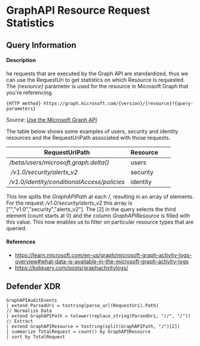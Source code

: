 # GraphAPI Resource Request Statistics

## Query Information

#### Description
he requests that are executed by the Graph API are standardized, thus we can use the RequestUri to get statistics on which Resource is requested. The *{resource}* parameter is used for the resource in Microsoft Graph that you're referencing.


```
{HTTP method} https://graph.microsoft.com/{version}/{resource}?{query-parameters}
```
Source: [Use the Microsoft Graph API](https://learn.microsoft.com/en-us/graph/use-the-api)

The table below shows some examples of users, security and identity resources and the RequestUriPath associated with those requests.

|   RequestUriPath   | Resource      |
| ------------- | ------------- |
| */beta/users/microsoft.graph.delta()* | users |
|  */v1.0/security/alerts_v2* | security |
| */v1.0/identity/conditionalAccess/policies* | identity |

This line splits the *GraphAPIPath* at each */*, resulting in an array of elements. For the request */v1.0/security/alerts_v2* this array is ["","v1.0","security","alerts_v2"]. The [2] in the query selects the third element (count starts at 0) and the column *GraphAPIResource* is filled with this value. This now enables us to filter on particular resource types that are queried.

#### References
- https://learn.microsoft.com/en-us/graph/microsoft-graph-activity-logs-overview#what-data-is-available-in-the-microsoft-graph-activity-logs
- https://kqlquery.com/posts/graphactivitylogs/

## Defender XDR
```KQL
GraphAPIAuditEvents
| extend ParsedUri = tostring(parse_url(RequestUri).Path)
// Normalize Data
| extend GraphAPIPath = tolower(replace_string(ParsedUri, "//", "/"))
// Extract 
| extend GraphAPIResource = tostring(split(GraphAPIPath, "/")[2])
| summarize TotalRequest = count() by GraphAPIResource
| sort by TotalRequest
```
